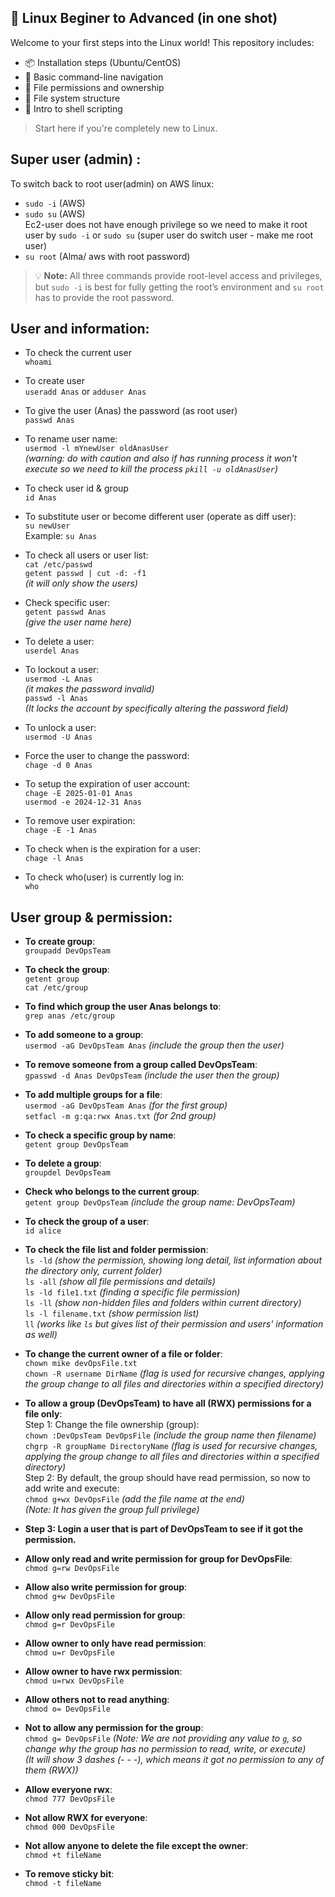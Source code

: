 ## 🐧 Linux Beginer to Advanced (in one shot)

Welcome to your first steps into the Linux world! This repository includes:

- 📦 Installation steps (Ubuntu/CentOS)
- 🧭 Basic command-line navigation
- 🔐 File permissions and ownership
- 📂 File system structure
- 📜 Intro to shell scripting

> Start here if you're completely new to Linux.


## Super user (admin) : 

To switch back to root user(admin) on AWS linux:  

- `sudo -i` (AWS)  
- `sudo su` (AWS)  
  Ec2-user does not have enough privilege so we need to make it root user by `sudo -i` or `sudo su` (super user do switch user - make me root user)  
- `su root` (Alma/ aws with root password)

> 💡 **Note:** All three commands provide root-level access and privileges, but `sudo -i` is best for fully getting the root’s environment and `su root` has to provide the root password.

## User and information: 

- To check the current user  
  `whoami`

- To create user  
  `useradd Anas` or `adduser Anas`

- To give the user (Anas) the password (as root user)  
  `passwd Anas`

- To rename user name:  
  `usermod -l mYnewUser oldAnasUser`  
  *(warning: do with caution and also if has running process it won't execute so we need to kill the process `pkill -u oldAnasUser`)*

- To check user id & group  
  `id Anas`

- To substitute user or become different user (operate as diff user):  
  `su newUser`  
  Example: `su Anas`

- To check all users or user list:  
  `cat /etc/passwd`  
  `getent passwd | cut -d: -f1`  
  *(it will only show the users)*

- Check specific user:  
  `getent passwd Anas`  
  *(give the user name here)*

- To delete a user:  
  `userdel Anas`

- To lockout a user:  
  `usermod -L Anas`  
  *(it makes the password invalid)*  
  `passwd -l Anas`  
  *(It locks the account by specifically altering the password field)*

- To unlock a user:  
  `usermod -U Anas`

- Force the user to change the password:  
  `chage -d 0 Anas`

- To setup the expiration of user account:  
  `chage -E 2025-01-01 Anas`  
  `usermod -e 2024-12-31 Anas`

- To remove user expiration:  
  `chage -E -1 Anas`

- To check when is the expiration for a user:  
  `chage -l Anas`

- To check who(user) is currently log in:  
  `who`

## User group & permission: 
- **To create group**:  
  `groupadd DevOpsTeam`

- **To check the group**:  
  `getent group`  
  `cat /etc/group`

- **To find which group the user Anas belongs to**:  
  `grep anas /etc/group`

- **To add someone to a group**:  
  `usermod -aG DevOpsTeam Anas` *(include the group then the user)*

- **To remove someone from a group called DevOpsTeam**:  
  `gpasswd -d Anas DevOpsTeam` *(include the user then the group)*

- **To add multiple groups for a file**:  
  `usermod -aG DevOpsTeam Anas` *(for the first group)*  
  `setfacl -m g:qa:rwx Anas.txt` *(for 2nd group)*

- **To check a specific group by name**:  
  `getent group DevOpsTeam`

- **To delete a group**:  
  `groupdel DevOpsTeam`

- **Check who belongs to the current group**:  
  `getent group DevOpsTeam` *(include the group name: DevOpsTeam)*

- **To check the group of a user**:  
  `id alice`

- **To check the file list and folder permission**:  
  `ls -ld` *(show the permission, showing long detail, list information about the directory only, current folder)*  
  `ls -all` *(show all file permissions and details)*  
  `ls -ld file1.txt` *(finding a specific file permission)*  
  `ls -ll` *(show non-hidden files and folders within current directory)*  
  `ls -l filename.txt` *(show permission list)*  
  `ll` *(works like `ls` but gives list of their permission and users' information as well)*

- **To change the current owner of a file or folder**:  
  `chown mike devOpsFile.txt`  
  `chown -R username DirName` *(flag is used for recursive changes, applying the group change to all files and directories within a specified directory)*

- **To allow a group (DevOpsTeam) to have all (RWX) permissions for a file only**:  
  Step 1: Change the file ownership (group):  
  `chown :DevOpsTeam DevOpsFile` *(include the group name then filename)*  
  `chgrp -R groupName DirectoryName` *(flag is used for recursive changes, applying the group change to all files and directories within a specified directory)*  
  Step 2: By default, the group should have read permission, so now to add write and execute:  
  `chmod g+wx DevOpsFile` *(add the file name at the end)*  
  *(Note: It has given the group full privilege)*

- **Step 3: Login a user that is part of DevOpsTeam to see if it got the permission.**

- **Allow only read and write permission for group for DevOpsFile**:  
  `chmod g=rw DevOpsFile`

- **Allow also write permission for group**:  
  `chmod g+w DevOpsFile`

- **Allow only read permission for group**:  
  `chmod g=r DevOpsFile`

- **Allow owner to only have read permission**:  
  `chmod u=r DevOpsFile`

- **Allow owner to have rwx permission**:  
  `chmod u=rwx DevOpsFile`

- **Allow others not to read anything**:  
  `chmod o= DevOpsFile`

- **Not to allow any permission for the group**:  
  `chmod g= DevOpsFile` *(Note: We are not providing any value to `g`, so change why the group has no permission to read, write, or execute)*  
  *(It will show 3 dashes (- - -), which means it got no permission to any of them (RWX))*

- **Allow everyone rwx**:  
  `chmod 777 DevOpsFile`

- **Not allow RWX for everyone**:  
  `chmod 000 DevOpsFile`

- **Not allow anyone to delete the file except the owner**:  
  `chmod +t fileName`

- **To remove sticky bit**:  
  `chmod -t fileName`


